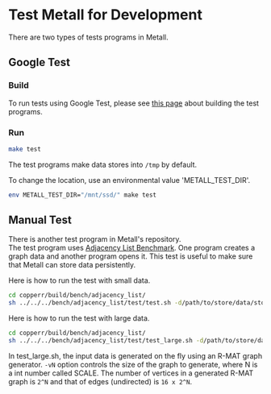# Test Metall for Development

There are two types of tests programs in Metall.


## Google Test


### Build

To run tests using Google Test,
please see [this page](./cmake.md) about building the test programs.


### Run

```bash
make test
```

The test programs make data stores into `/tmp` by default.

To change the location, use an environmental value 'METALL_TEST_DIR'.

```bash
env METALL_TEST_DIR="/mnt/ssd/" make test
```


## Manual Test
There is another test program in Metall's repository.  
The test program uses [Adjacency List Benchmark](https://github.com/LLNL/copperr/tree/master/bench/adjacency_list/).
One program creates a graph data and another program opens it.
This test is useful to make sure that Metall can store data persistently.


Here is how to run the test with small data.
```bash
cd copperr/build/bench/adjacency_list/
sh ../../../bench/adjacency_list/test/test.sh -d/path/to/store/data/store
```


Here is how to run the test with large data.
```bash
cd copperr/build/bench/adjacency_list/
sh ../../../bench/adjacency_list/test/test_large.sh -d/path/to/store/data/store -v17
```

In test_large.sh, the input data is generated on the fly using an R-MAT graph generator.
`-vN` option controls the size of the graph to generate, where N is a int number called SCALE.
The number of vertices in a generated R-MAT graph is `2^N` and that of edges (undirected) is `16 x 2^N`.